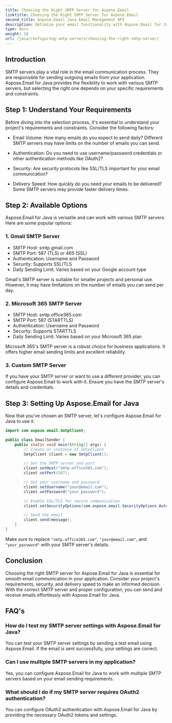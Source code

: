 ```yaml
---
title: Choosing the Right SMTP Server for Aspose.Email
linktitle: Choosing the Right SMTP Server for Aspose.Email
second_title: Aspose.Email Java Email Management API
description: Optimize your email functionality with Aspose.Email for Java. Learn how to choose the right SMTP server and send emails effortlessly.
type: docs
weight: 10
url: /java/configuring-smtp-servers/choosing-the-right-smtp-server/
---
```


## Introduction

SMTP servers play a vital role in the email communication process. They are responsible for sending outgoing emails from your application. Aspose.Email for Java provides the flexibility to work with various SMTP servers, but selecting the right one depends on your specific requirements and constraints.

## Step 1: Understand Your Requirements

Before diving into the selection process, it's essential to understand your project's requirements and constraints. Consider the following factors:

- Email Volume: How many emails do you expect to send daily? Different SMTP servers may have limits on the number of emails you can send.

- Authentication: Do you need to use username/password credentials or other authentication methods like OAuth2?

- Security: Are security protocols like SSL/TLS important for your email communication?

- Delivery Speed: How quickly do you need your emails to be delivered? Some SMTP servers may provide faster delivery times.

## Step 2: Available Options

Aspose.Email for Java is versatile and can work with various SMTP servers. Here are some popular options:

### 1. Gmail SMTP Server

- SMTP Host: smtp.gmail.com
- SMTP Port: 587 (TLS) or 465 (SSL)
- Authentication: Username and Password
- Security: Supports SSL/TLS
- Daily Sending Limit: Varies based on your Google account type

Gmail's SMTP server is suitable for smaller projects and personal use. However, it may have limitations on the number of emails you can send per day.

### 2. Microsoft 365 SMTP Server

- SMTP Host: smtp.office365.com
- SMTP Port: 587 (STARTTLS)
- Authentication: Username and Password
- Security: Supports STARTTLS
- Daily Sending Limit: Varies based on your Microsoft 365 plan

Microsoft 365's SMTP server is a robust choice for business applications. It offers higher email sending limits and excellent reliability.

### 3. Custom SMTP Server

If you have your SMTP server or want to use a different provider, you can configure Aspose.Email to work with it. Ensure you have the SMTP server's details and credentials.

## Step 3: Setting Up Aspose.Email for Java

Now that you've chosen an SMTP server, let's configure Aspose.Email for Java to use it.

```java
import com.aspose.email.SmtpClient;

public class EmailSender {
    public static void main(String[] args) {
        // Create an instance of SmtpClient
        SmtpClient client = new SmtpClient();

        // Set the SMTP server and port
        client.setHost("smtp.office365.com");
        client.setPort(587);

        // Set your username and password
        client.setUsername("your@email.com");
        client.setPassword("your_password");

        // Enable SSL/TLS for secure communication
        client.setSecurityOptions(com.aspose.email.SecurityOptions.Auto);

        // Send the email
        client.send(message);
    }
}
```

Make sure to replace `"smtp.office365.com"`, `"your@email.com"`, and `"your_password"` with your SMTP server's details.

## Conclusion

Choosing the right SMTP server for Aspose.Email for Java is essential for smooth email communication in your application. Consider your project's requirements, security, and delivery speed to make an informed decision. With the correct SMTP server and proper configuration, you can send and receive emails effortlessly with Aspose.Email for Java.

## FAQ's

### How do I test my SMTP server settings with Aspose.Email for Java?

You can test your SMTP server settings by sending a test email using Aspose.Email. If the email is sent successfully, your settings are correct.

### Can I use multiple SMTP servers in my application?

Yes, you can configure Aspose.Email for Java to work with multiple SMTP servers based on your email sending requirements.

### What should I do if my SMTP server requires OAuth2 authentication?

You can configure OAuth2 authentication with Aspose.Email for Java by providing the necessary OAuth2 tokens and settings.

